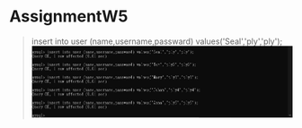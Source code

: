 # AssignmentW5

>insert into user (name,username,passward) values('Seal','ply','ply');
![image](https://raw.githubusercontent.com/seal3xl/AssignmentW5/main/img/3-1.jpg)
